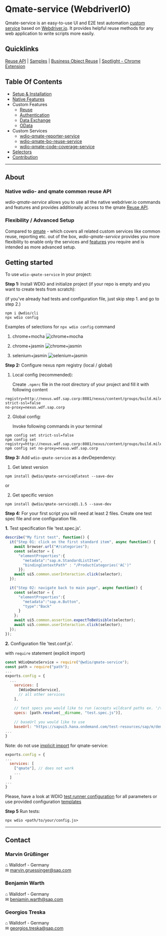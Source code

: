 # Qmate-service (WebdriverIO)
Qmate-service is an easy-to-use UI and E2E test automation [custom service](https://webdriver.io/docs/customservices/) based on [Webdriver.io](https://webdriver.io/).
It provides helpful reuse methods for any web application to write scripts more easily.



## Quicklinks
[Reuse API](./reuse/doc.md) |
[Samples](documentation/downloads/samples) |
[Business Object Reuse](https://github.wdf.sap.corp/sProcurement/vyperBusinessObjectReuse) |
[Spotlight - Chrome Extension](https://github.wdf.sap.corp/sProcurement/vyper-spotlight)


## Table Of Contents
- [Setup & Installation](./documentation/topics/setupAndInstallation.md)
- [Native Features](./documentation/topics/nativeFeatures.md)
- Custom Features
  - [Reuse](./documentation/topics/reuse.md)
  - [Authentication](./documentation/topics/authentication.md)
  - [Data Exchange](./documentation/topics/dataImportExport.md)
  - [OData](./documentation/topics/OData.md) 
- Custom Services
    - [wdio-qmate-reporter-service](https://github.tools.sap/sProcurement/wdio-qmate-reporter-service)
    - [wdio-qmate-bo-reuse-service](https://github.tools.sap/sProcurement/wdio-qmate-bo-reuse-service)
    - [wdio-qmate-code-coverage-service](https://github.tools.sap/sProcurement/wdio-qmate-code-coverage-service)
- [Selectors](./documentation/topics/selectors.md)
- [Contribution](./documentation/topics/contribution.md)

---

## About
### Native wdio- and qmate common reuse API
*wdio-qmate-service* allows you to use all the native webdriver.io commands and features and
provides additionally access to the qmate [Reuse API](./reuse/doc.md).

### Flexibility / Advanced Setup
Compared to [qmate](https://github.tools.sap/sProcurement/qmate) - which covers all related custom services like common reuse, reporting etc. out of the box, *wdio-qmate-service* provides you more flexibility to enable only the services and [features](#Native_Features) you require and is intended as more advanced setup. 


## Getting started

To use `wdio-qmate-service` in your project:

**Step 1:** Install WDIO and initialize project (if your repo is empty and you want to create tests from scratch):

(if you've already had tests and configuration file, just skip step 1. and go to step 2.)

```shell script
npm i @wdio/cli
npx wdio config
```

Examples of selections for `npx wdio config` command

1) chrome+mocha
![chrome+mocha](documentation/downloads/samples/nativeFeatures/mochaFramework/wdioConfigurationHelper.PNG)

2) chrome+jasmin
![chrome+jasmin](documentation/downloads/samples/nativeFeatures/jasmineFramework/wdioConfigurationHelper.PNG)

3) selenium+jasmin
![selenium+jasmin](documentation/downloads/samples/nativeFeatures/seleniumStandalone/wdioConfigurationHelper.PNG)



**Step 2:** Configure nexus npm registry (local / global)

1) Local config (recommended):

   Create `.npmrc` file in the root directory of your project and fill it with following content
```shell
registry=http://nexus.wdf.sap.corp:8081/nexus/content/groups/build.milestones.npm/
strict-ssl=false
no-proxy=nexus.wdf.sap.corp
```

2) Global config:

   Invoke following commands in your terminal

```shell
npm config set strict-ssl=false
npm config set registry=http://nexus.wdf.sap.corp:8081/nexus/content/groups/build.milestones.npm/
npm config set no-proxy=nexus.wdf.sap.corp
```

**Step 3:** Add `wdio-qmate-service` as a devDependency:

1) Get latest version
```shell script
npm install @wdio/qmate-service@latest --save-dev
```

or 

2) Get specific version
```shell script
npm install @wdio/qmate-service@1.1.5 --save-dev
```

**Step 4:** For your first script you will need at least 2 files. Create one test spec file and one configuration file.

**1.** Test specification file 'test.spec.js'.

```js
describe("My first test", function() {
  it("Step 01: click on the first standard item", async function() {
    await browser.url("#/categories");
    const selector = {
      "elementProperties":{
        "metadata":"sap.m.StandardListItem",
        "bindingContextPath" : "/ProductCategories('AC')"
      }};
    await ui5.common.userInteraction.click(selector);
  });

  it("Step 02: navigate back to main page", async function() {
    const selector = {
      "elementProperties":{
        "metadata":"sap.m.Button",
        "type":"Back"
      }
    };
    await ui5.common.assertion.expectToBeVisible(selector);
    await ui5.common.userInteraction.click(selector);
  });
});
```

**2.** Configuration file 'test.conf.js'.

with `require` statement (explicit import)
```js
const WdioQmateService = require("@wdio/qmate-service");
const path = require("path");
...
exports.config = {
  ...
    services: [
      [WdioQmateService],
      // all other services
    ],
    
    // test specs you would like to run (accepts wildcard paths ex. '/test/**/*.spec.js')
    specs: [path.resolve(__dirname, "test.spec.js")],
    
    // baseUrl you would like to use
    baseUrl: "https://sapui5.hana.ondemand.com/test-resources/sap/m/demokit/cart/webapp/index.html"
...
}
```

Note: do not use [implicit import](https://github.tools.sap/sProcurement/wdio-qmate-service/issues/5) for qmate-service:

```js
exports.config = {
...
  services: [
    ["qmate"], // does not work
    ...
  ]
...
}
```

Please, have a look at WDIO [test runner configuration](https://webdriver.io/docs/configurationfile/) for all parameters
or use provided configuration [templates](tests/helper/configurations)

**Step 5** Run tests:

```shell script
npx wdio <path/to/your/config.js>
```

---

## Contact
### Marvin Grüßinger
⌂ Walldorf - Germany\
✉ marvin.gruessinger@sap.com

### Benjamin Warth
⌂ Walldorf - Germany\
✉ benjamin.warth@sap.com

### Georgios Treska
⌂ Walldorf - Germany\
✉ georgios.treska@sap.com
